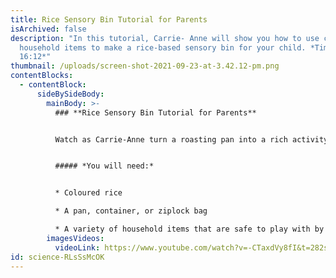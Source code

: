```yaml
---
title: Rice Sensory Bin Tutorial for Parents
isArchived: false
description: "In this tutorial, Carrie- Anne will show you how to use common
  household items to make a rice-based sensory bin for your child. *Time:
  16:12*"
thumbnail: /uploads/screen-shot-2021-09-23-at-3.42.12-pm.png
contentBlocks:
  - contentBlock:
      sideBySideBody:
        mainBody: >-
          ### **Rice Sensory Bin Tutorial for Parents**


          Watch as Carrie-Anne turn a roasting pan into a rich activity that promotes development in all areas, and leads to hours of focussed fun.


          ##### *You will need:*


          * Coloured rice

          * A pan, container, or ziplock bag

          * A variety of household items that are safe to play with by your child
        imagesVideos:
          videoLink: https://www.youtube.com/watch?v=-CTaxdVy8fI&t=282s
id: science-RLsSsMcOK
---
```

